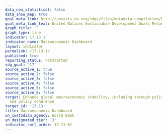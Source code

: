 ```yaml
---
data_non_statistical: false
data_show_map: true
goal_meta_link: http://unstats.un.org/sdgs/files/metadata-compilation/Metadata-Goal-17.pdf
goal_meta_link_text: United Nations Sustainable Development Goals Metadata (pdf 468kB)
graph_title: ''
graph_type: line
indicator: 17.13.1
indicator_name: Macroeconomic Dashboard
layout: indicator
permalink: /17-13-1/
published: true
reporting_status: notstarted
sdg_goal: '17'
source_active_1: true
source_active_2: false
source_active_3: false
source_active_4: false
source_active_5: false
source_active_6: false
target: Enhance global macroeconomic stability, including through policy coordination
  and policy coherence
target_id: '17.13'
title: Macroeconomic Dashboard
un_custodian_agency: World Bank
un_designated_tier: '3'
indicator_sort_order: 17-13-01
---
```

